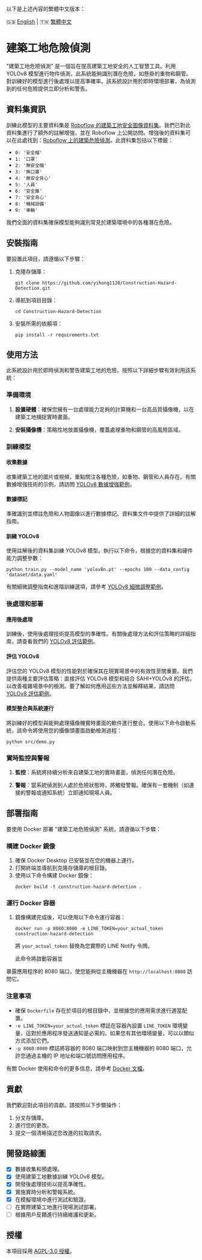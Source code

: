 以下是上述內容的繁體中文版本：

🇬🇧 [English](./README.md) | 🇹🇼 [繁體中文](./README-zh-tw.md)

# 建築工地危險偵測

"建築工地危險偵測" 是一個旨在提高建築工地安全的人工智慧工具。利用 YOLOv8 模型進行物件偵測，此系統能夠識別潛在危險，如懸掛的重物和鋼管。對訓練好的模型進行後處理以提高準確率。該系統設計用於即時環境部署，為偵測到的任何危險提供立即分析和警告。

## 資料集資訊
訓練此模型的主要資料集是 [Roboflow 的建築工地安全圖像資料集](https://www.kaggle.com/datasets/snehilsanyal/construction-site-safety-image-dataset-roboflow/data)。我們已對此資料集進行了額外的註解增強，並在 Roboflow 上公開訪問。增強後的資料集可以在此處找到：[Roboflow 上的建築危險偵測](https://universe.roboflow.com/side-projects/construction-hazard-detection)。此資料集包括以下標籤：

- `0: '安全帽'`
- `1: '口罩'`
- `2: '無安全帽'`
- `3: '無口罩'`
- `4: '無安全背心'`
- `5: '人員'`
- `6: '安全錐'`
- `7: '安全背心'`
- `8: '機械設備'`
- `9: '車輛'`

我們全面的資料集確保模型能夠識別常見於建築環境中的各種潛在危險。

## 安裝指南
要設置此項目，請遵循以下步驟：
1. 克隆存儲庫：
   ```
   git clone https://github.com/yihong1120/Construction-Hazard-Detection.git
   ```
2. 導航到項目目錄：
   ```
   cd Construction-Hazard-Detection
   ```
3. 安裝所需的依賴項：
   ```
   pip install -r requirements.txt
   ```

## 使用方法

此系統設計用於即時偵測和警告建築工地的危險。按照以下詳細步驟有效利用該系統：

### 準備環境
1. **設置硬體**：確保您擁有一台處理能力足夠的計算機和一台高品質攝像機，以在建築工地捕捉實時畫面。

2. **安裝攝像機**：策略性地放置攝像機，覆蓋處理重物和鋼管的高風險區域。

### 訓練模型

#### 收集數據
收集建築工地的圖片或視頻，重點關注各種危險，如重物、鋼管和人員存在。有關數據增強技術的示例，請訪問 [YOLOv8 數據增強範例](examples/YOLOv8-Data-Augmentation)。

#### 數據標記
準確識別並標註危險和人物圖像以進行數據標記。資料集文件中提供了詳細的註解指南。

#### 訓練 YOLOv8
使用註解後的資料集訓練 YOLOv8 模型。執行以下命令，根據您的資料集和硬件能力調整參數：
```
python train.py --model_name 'yolov8n.pt' --epochs 100 --data_config 'dataset/data.yaml'
```
有關細微調整指南和進階訓練選項，請參考 [YOLOv8 細微調整範例](examples/YOLOv8-Fine-Tune)。

### 後處理和部署

#### 應用後處理
訓練後，使用後處理技術提高模型的準確性。有關後處理方法和評估策略的詳細指南，請查看我們的 [YOLOv8 評估範例](examples/YOLOv8-Evaluation)。

#### 評估 YOLOv8
評估您的 YOLOv8 模型的性能對於確保其在現實場景中的有效性至關重要。我們提供兩種主要評估策略：直接評估 YOLOv8 模型和結合 SAHI+YOLOv8 的評估，以改善複雜場景中的檢測。要了解如何應用這些方法並解釋結果，請訪問 [YOLOv8 評估範例](examples/YOLOv8-Evaluation)。

#### 模型整合與系統運行
將訓練好的模型與能夠處理攝像機實時畫面的軟件進行整合。使用以下命令啟動系統，該命令將使用您的攝像頭畫面啟動檢測過程：
```
python src/demo.py
```

### 實時監控與警報
1. **監控**：系統將持續分析來自建築工地的實時畫面，偵測任何潛在危險。

2. **警報**：當系統偵測到人處於危險狀態時，將觸發警報。確保有一套機制（如連接的警報或通知系統）立即通知現場人員。

## 部署指南

要使用 Docker 部署 "建築工地危險偵測" 系統，請遵循以下步驟：

### 構建 Docker 鏡像
1. 確保 Docker Desktop 已安裝並在您的機器上運行。
2. 打開終端並導航到克隆存儲庫的根目錄。
3. 使用以下命令構建 Docker 鏡像：
   ```
   docker build -t construction-hazard-detection .
   ```

### 運行 Docker 容器
1. 鏡像構建完成後，可以使用以下命令運行容器：
   ```
   docker run -p 8080:8080 -e LINE_TOKEN=your_actual_token construction-hazard-detection
   ```
   將 `your_actual_token` 替換為您實際的 LINE Notify 令牌。

   此命令將啟動容器並

暴露應用程序的 8080 端口，使您能夠從主機機器在 `http://localhost:8080` 訪問它。

### 注意事項
- 確保 `Dockerfile` 存在於項目的根目錄中，並根據您的應用需求進行適當配置。
- `-e LINE_TOKEN=your_actual_token` 標誌在容器內設置 `LINE_TOKEN` 環境變量，這對於應用程序發送通知是必需的。如果您有其他環境變量，可以以類似方式添加它們。
- `-p 8080:8080` 標誌將容器的 8080 端口映射到您主機機器的 8080 端口，允許您通過主機的 IP 地址和端口號訪問應用程序。

有關 Docker 使用和命令的更多信息，請參考 [Docker 文檔](https://docs.docker.com/)。

## 貢獻
我們歡迎對此項目的貢獻。請按照以下步驟操作：
1. 分叉存儲庫。
2. 進行您的更改。
3. 提交一個清晰描述您改進的拉取請求。

## 開發路線圖
- [x] 數據收集和預處理。
- [x] 使用建築工地數據訓練 YOLOv8 模型。
- [x] 開發後處理技術以提高準確性。
- [x] 實施實時分析和警報系統。
- [x] 在模擬環境中進行測試和驗證。
- [ ] 在實際建築工地進行現場測試部署。
- [ ] 根據用戶反饋進行持續維護和更新。

## 授權
本項目採用 [AGPL-3.0 授權](LICENSE.md)。
